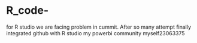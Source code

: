 # R_code-
for R studio 
we are facing problem in cummit.
After so many attempt finally integrated github with R studio 
my powerbi community myself23063375